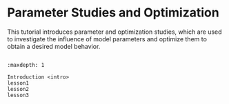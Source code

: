 # Parameter Studies and Optimization

This tutorial introduces parameter and optimization studies, which are
used to investigate the influence of model parameters and optimize them
to obtain a desired model behavior.

```{rubric} Tutorial content
```

```{toctree}
:maxdepth: 1

Introduction <intro>
lesson1
lesson2
lesson3
```
